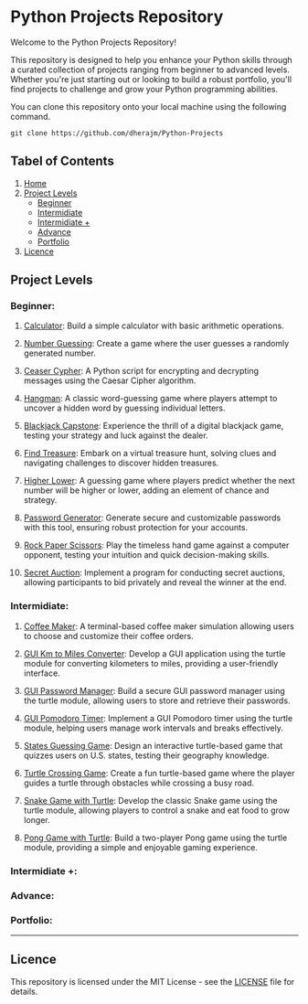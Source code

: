 # Python Projects Repository
Welcome to the Python Projects Repository!

This repository is designed to help you enhance your Python skills through a curated collection of projects ranging from beginner to advanced levels. Whether you're just starting out or looking to build a robust portfolio, you'll find projects to challenge and grow your Python programming abilities.

You can clone this repository onto your local machine using the following command.

    git clone https://github.com/dherajm/Python-Projects


## Tabel of Contents
1. [Home]()
2. [Project Levels](https://github.com/dherajm/Python-Projects/blob/main/README.md#project-levels)
   - [Beginner](https://github.com/dherajm/Python-Projects/blob/main/README.md#beginner)
   - [Intermidiate](https://github.com/dherajm/Python-Projects/blob/main/README.md#intermidiate)
   - [Intermidiate +](https://github.com/dherajm/Python-Projects/blob/main/README.md#intermidiate-)
   - [Advance](https://github.com/dherajm/Python-Projects/blob/main/README.md#advance)
   - [Portfolio](https://github.com/dherajm/Python-Projects/blob/main/README.md#portfolio)
3. [Licence](https://github.com/dherajm/Python-Projects/blob/main/README.md#licence)


## Project Levels
### Beginner:
1. [Calculator](https://github.com/dherajm/Python-Projects/tree/main/Beginner/calculator): Build a simple calculator with basic arithmetic operations.
   
2. [Number Guessing](https://github.com/dherajm/Python-Projects/tree/main/Beginner/number-guessing): Create a game where the user guesses a randomly generated number.
   
3. [Ceaser Cypher](https://github.com/dherajm/Python-Projects/tree/main/Beginner/ceaser-cypher): A Python script for encrypting and decrypting messages using the Caesar Cipher algorithm.
   
4. [Hangman](): A classic word-guessing game where players attempt to uncover a hidden word by guessing individual letters.
   
5. [Blackjack Capstone](): Experience the thrill of a digital blackjack game, testing your strategy and luck against the dealer.
    
6. [Find Treasure](): Embark on a virtual treasure hunt, solving clues and navigating challenges to discover hidden treasures.
    
7. [Higher Lower](): A guessing game where players predict whether the next number will be higher or lower, adding an element of chance and strategy.
    
8. [Password Generator](): Generate secure and customizable passwords with this tool, ensuring robust protection for your accounts.
 
9. [Rock Paper Scissors](): Play the timeless hand game against a computer opponent, testing your intuition and quick decision-making skills.
    
10. [Secret Auction](): Implement a program for conducting secret auctions, allowing participants to bid privately and reveal the winner at the end.


### Intermidiate:
1. [Coffee Maker](): A terminal-based coffee maker simulation allowing users to choose and customize their coffee orders.

2. [GUI Km to Miles Converter](): Develop a GUI application using the turtle module for converting kilometers to miles, providing a user-friendly interface.

3. [GUI Password Manager](): Build a secure GUI password manager using the turtle module, allowing users to store and retrieve their passwords.

4. [GUI Pomodoro Timer](): Implement a GUI Pomodoro timer using the turtle module, helping users manage work intervals and breaks effectively.

5. [States Guessing Game](): Design an interactive turtle-based game that quizzes users on U.S. states, testing their geography knowledge.

6. [Turtle Crossing Game](): Create a fun turtle-based game where the player guides a turtle through obstacles while crossing a busy road.

7. [Snake Game with Turtle](): Develop the classic Snake game using the turtle module, allowing players to control a snake and eat food to grow longer.

8. [Pong Game with Turtle](): Build a two-player Pong game using the turtle module, providing a simple and enjoyable gaming experience.


### Intermidiate +:


### Advance:


### Portfolio:

---
## Licence
This repository is licensed under the MIT License - see the [LICENSE](https://github.com/dherajm/Python-Projects/blob/main/LICENSE) file for details.
